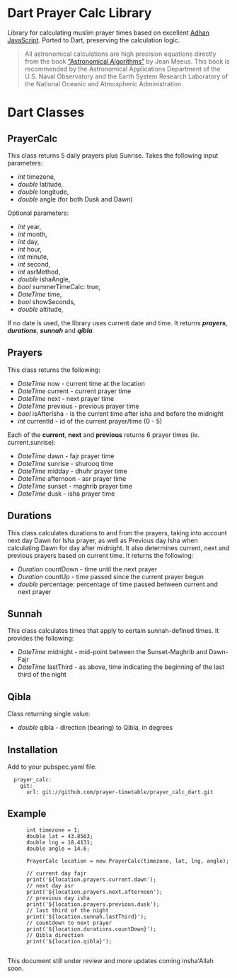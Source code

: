 # Dart Prayer Calc Library

Library for calculating muslim prayer times based on excellent [Adhan JavaScript](https://github.com/batoulapps/adhan-js). Ported to Dart, preserving the calculation logic.

> All astronomical calculations are high precision equations directly from the book [“Astronomical Algorithms”](http://www.willbell.com/math/mc1.htm) by Jean Meeus. This book is recommended by the Astronomical Applications Department of the U.S. Naval Observatory and the Earth System Research Laboratory of the National Oceanic and Atmospheric Administration.

# Dart Classes

## PrayerCalc

This class returns 5 daily prayers plus Sunrise. Takes the following input parameters:

- _int_ timezone,
- _double_ latitude,
- _double_ longitude,
- _double_ angle (for both Dusk and Dawn)

Optional parameters:

- _int_ year,
- _int_ month,
- _int_ day,
- _int_ hour,
- _int_ minute,
- _int_ second,
- _int_ asrMethod,
- _double_ ishaAngle,
- _bool_ summerTimeCalc: true,
- _DateTime_ time,
- _bool_ showSeconds,
- _double_ altitude,

If no date is used, the library uses current date and time. It returns **_prayers_**, **_durations_**, **_sunnah_** and **_qibla_**.

## Prayers

This class returns the following:

- _DateTime_ now - current time at the location
- _DateTime_ current - current prayer time
- _DateTime_ next - next prayer time
- _DateTime_ previous - previous prayer time
- _bool_ isAfterIsha - is the current time after isha and before the midnight
- _int_ currentId - id of the current prayer/time (0 - 5)

Each of the **current**, **next** and **previous** returns 6 prayer times (ie. current.sunrise):

- _DateTime_ dawn - fajr prayer time
- _DateTime_ sunrise - shurooq time
- _DateTime_ midday - dhuhr prayer time
- _DateTime_ afternoon - asr prayer time
- _DateTime_ sunset - maghrib prayer time
- _DateTime_ dusk - isha prayer time

## Durations

This class calculates durations to and from the prayers, taking into account next day Dawn for Isha prayer, as well as Previous day Isha when calculating Dawn for day after midnight. It also determines current, next and previous prayers based on current time. It returns the following:

- _Duration_ countDown - time until the next prayer
- _Duration_ countUp - time passed since the current prayer begun
- _double_ percentage: percentage of time passed between current and next prayer

## Sunnah

This class calculates times that apply to certain sunnah-defined times. It provides the following:

- _DateTime_ midnight - mid-point between the Sunset-Maghrib and Dawn-Fajr
- _DateTime_ lastThird - as above, time indicating the beginning of the last third of the night

## Qibla

Class returning single value:

- _double_ qibla - direction (bearing) to Qibla, in degrees

## Installation

Add to your pubspec.yaml file:

```
  prayer_calc:
    git:
      url: git://github.com/prayer-timetable/prayer_calc_dart.git
```

## Example

```
      int timezone = 1;
      double lat = 43.8563;
      double lng = 18.4131;
      double angle = 14.6;

      PrayerCalc location = new PrayerCalc(timezone, lat, lng, angle);

      // current day fajr
      print('${location.prayers.current.dawn');
      // next day asr
      print('${location.prayers.next.afternoon');
      // previous day isha
      print('${location.prayers.previous.dusk');
      // last third of the night
      print('${location.sunnah.lastThird}');
      // countdown to next prayer
      print('${location.durations.countDown}');
      // Qibla direction
      print('${location.qibla}');


```

This document still under review and more updates coming insha'Allah soon.
